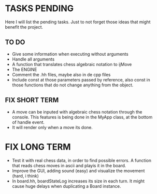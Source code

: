 # TASKS PENDING

Here I will list the pending tasks. Just to not forget those ideas that might benefit the project.

## TO DO

* Give some information when executing without arguments
* Handle all arguments
* A function that translates chess algebraic notation to ijMove
* The ENGINE
* Comment the .hh files, maybe also in de cpp files
* Include const at those parameters passed by reference, also const in those functions that do not change anything from the object.

## FIX SHORT TERM

* A move can be inputed with algebraic chess notation through the console. This features is being done in the MyApp class, at the bottom of handle event.
* It will render only when a move its done.

# FIX LONG TERM

* Test it with real chess data, in order to find possible errors. A function that reads chess moves in ascii and playis it in the board.
* Improve the GUI, adding sound (easy) and visualize the movement (hard, i think)
* In board.hh, boardStateLog increases its size in each turn. It might cause huge delays when duplicating a Board instance.
